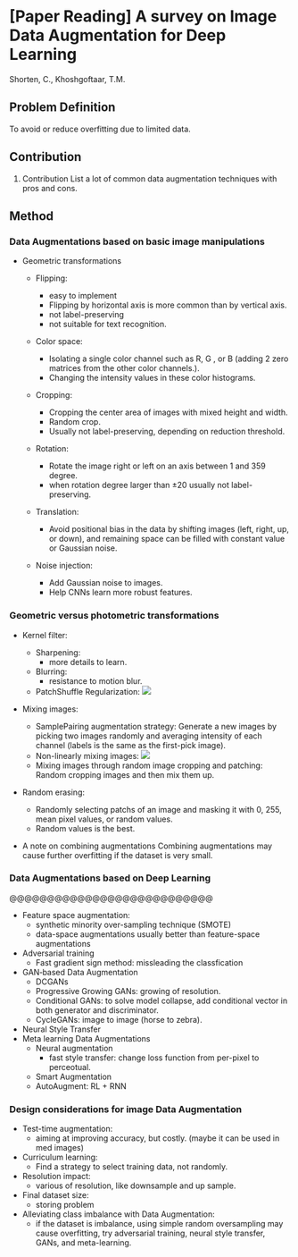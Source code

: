 # **[Paper Reading]** A survey on Image Data Augmentation for Deep Learning

Shorten, C., Khoshgoftaar, T.M.

## Problem Definition
To avoid or reduce overfitting due to limited data.

## Contribution

1. Contribution
    List a lot of common data augmentation techniques with pros and cons.
## Method

### Data Augmentations based on basic image manipulations
* Geometric transformations
    * Flipping: 
        * easy to implement
        * Flipping by horizontal axis is more common than by vertical axis.
        * not label-preserving
        * not suitable for text recognition. 
    
    * Color space:
        * Isolating a single color channel such as R, G , or B (adding 2 zero matrices from the other color channels.).
        * Changing the intensity values in these color histograms.
    
    * Cropping: 
        * Cropping the center area of images with mixed height and width.
        * Random crop.
        * Usually not label-preserving, depending on reduction threshold.
        
    * Rotation:
        * Rotate the image right or left on an axis between 1 and 359 degree.
        * when rotation degree larger than ±20 usually not label-preserving.
    
    * Translation:
        * Avoid positional bias in the data by shifting images (left, right,  up, or down), and remaining space can be filled with constant value or Gaussian noise.
    
    * Noise injection:
        * Add Gaussian noise to images.
        * Help CNNs learn more robust features.
    
### Geometric versus photometric transformations
* Kernel filter:
    * Sharpening: 
        * more details to learn.
    * Blurring: 
        * resistance to motion blur.
    * PatchShuffle Regularization: 
    ![](https://i.imgur.com/mBGULKI.png) 

* Mixing images:
    * SamplePairing augmentation strategy: Generate a new images by picking two images randomly and averaging intensity of each channel (labels is the same as the first-pick image).
    * Non-linearly mixing images:
    ![](https://i.imgur.com/tNTmQjb.png)
    * Mixing images through random image cropping and patching: Random cropping images and then mix them up.

* Random erasing:
    * Randomly selecting patchs of an image and masking it with 0, 255, mean pixel values, or random values.
    * Random values is the best.
* A note on combining augmentations
    Combining augmentations may cause further overfitting if the dataset is very small.


### Data Augmentations based on Deep Learning
@@@@@@@@@@@@@@@@@@@@@@@@@@@
* Feature space augmentation:
    * synthetic minority over-sampling technique (SMOTE)
    * data-space augmentations usually better than feature-space augmentations
* Adversarial training
    * Fast gradient sign method: missleading the classfication
* GAN‑based Data Augmentation
    * DCGANs
    * Progressive Growing GANs: growing of resolution.
    * Conditional GANs: to solve model collapse, add conditional vector in both generator and discriminator.
    * CycleGANs: image to image (horse to zebra).
* Neural Style Transfer
* Meta learning Data Augmentations
    * Neural augmentation
        * fast style transfer: change loss function from per-pixel to perceotual.
    * Smart Augmentation
    * AutoAugment: RL + RNN

### Design considerations for image Data Augmentation
* Test-time augmentation: 
    * aiming at improving accuracy, but costly. (maybe it can be used in med images)
* Curriculum learning: 
    * Find a strategy to select training data, not randomly.
* Resolution impact: 
    * various of resolution, like downsample and up sample.
* Final dataset size: 
    * storing problem
* Alleviating class imbalance with Data Augmentation: 
    * if the dataset is imbalance, using simple random oversampling may cause overfitting, try adversarial training, neural style transfer, GANs, and meta-learning.